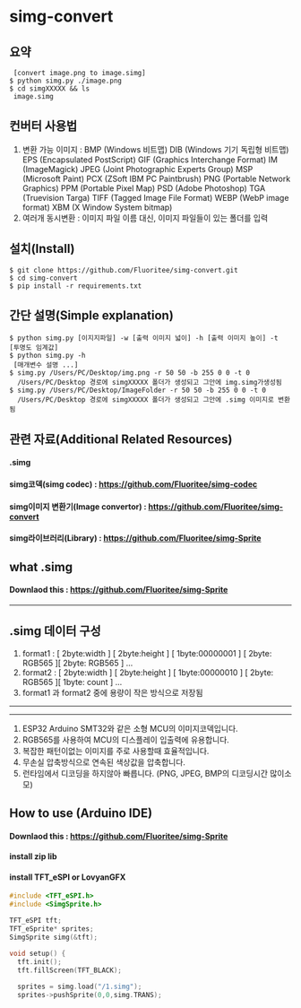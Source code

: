 # simg-convert
## 요약
```shell
 [convert image.png to image.simg]
$ python simg.py ./image.png
$ cd simgXXXXX && ls
 image.simg
```

## 컨버터 사용법
1. 변환 가능 이미지 : BMP (Windows 비트맵)
DIB (Windows 기기 독립형 비트맵)
EPS (Encapsulated PostScript)
GIF (Graphics Interchange Format)
IM (ImageMagick)
JPEG (Joint Photographic Experts Group)
MSP (Microsoft Paint)
PCX (ZSoft IBM PC Paintbrush)
PNG (Portable Network Graphics)
PPM (Portable Pixel Map)
PSD (Adobe Photoshop)
TGA (Truevision Targa)
TIFF (Tagged Image File Format)
WEBP (WebP image format)
XBM (X Window System bitmap)
2. 여러개 동시변환 : 이미지 파일 이름 대신, 이미지 파일들이 있는 폴더를 입력

## 설치(Install)
```shell
$ git clone https://github.com/Fluoritee/simg-convert.git
$ cd simg-convert
$ pip install -r requirements.txt

```
## 간단 설명(Simple explanation)
```shell
$ python simg.py [이지지파일] -w [출력 이미지 넓이] -h [출력 이미지 높이] -t [투명도 임계값]
$ python simg.py -h 
 [매개변수 설명 ...]
$ simg.py /Users/PC/Desktop/img.png -r 50 50 -b 255 0 0 -t 0
  /Users/PC/Desktop 경로에 simgXXXXX 폴더가 생성되고 그안에 img.simg가생성됨
$ simg.py /Users/PC/Desktop/ImageFolder -r 50 50 -b 255 0 0 -t 0
  /Users/PC/Desktop 경로에 simgXXXXX 폴더가 생성되고 그안에 .simg 이미지로 변환됨
```

## 관련 자료(Additional Related Resources)
#### .simg
#### simg코덱(simg codec) : https://github.com/Fluoritee/simg-codec
#### simg이미지 변환기(Image convertor) : https://github.com/Fluoritee/simg-convert
#### simg라이브러리(Library) : https://github.com/Fluoritee/simg-Sprite



## what .simg
#### Downlaod this : https://github.com/Fluoritee/simg-Sprite
***
## .simg 데이터 구성
1. format1 : [ 2byte:width ] [ 2byte:height ] [ 1byte:00000001 ] [ 2byte: RGB565 ][ 2byte: RGB565 ]  ...
2. format2 : [ 2byte:width ] [ 2byte:height ] [ 1byte:00000010 ] [ 2byte: RGB565 ][ 1byte: count  ]  ...
3. format1 과 format2 중에 용량이 작은 방식으로 저장됨
***

***


1. ESP32 Arduino SMT32와 같은 소형 MCU의 이미지코덱입니다. 
2. RGB565를 사용하여 MCU의 디스플레이 입출력에 유용합니다. 
3. 복잡한 패턴이없는 이미지를 주로 사용할때 효율적입니다.
5. 무손실 압축방식으로 연속된 색상값을 압축합니다.
6. 런타임에서 디코딩을 하지않아 빠릅니다. (PNG, JPEG, BMP의 디코딩시간 많이소모)
## How to use (Arduino IDE)
#### Downlaod this : https://github.com/Fluoritee/simg-Sprite
#### install zip lib
#### install TFT_eSPI or LovyanGFX
```c
#include <TFT_eSPI.h>
#include <SimgSprite.h>

TFT_eSPI tft;
TFT_eSprite* sprites;
SimgSprite simg(&tft);

void setup() {
  tft.init();
  tft.fillScreen(TFT_BLACK);
  
  sprites = simg.load("/1.simg");
  sprites->pushSprite(0,0,simg.TRANS);
```
